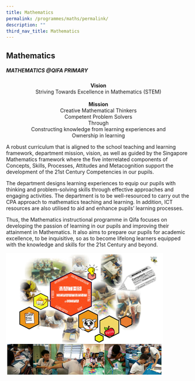 ```yaml
---
title: Mathematics
permalink: /programmes/maths/permalink/
description: ""
third_nav_title: Mathematics
---
```

## Mathematics

##### MATHEMATICS @QIFA PRIMARY

<center><b>Vision</b><br>Striving Towards Excellence in Mathematics (STEM)<br><br><b>Mission</b><br>Creative Mathematical Thinkers<br>Competent Problem Solvers<br>Through<br>Constructing knowledge from learning experiences and<br>Ownership in learning</center>

A robust curriculum that is aligned to the school teaching and learning framework, department mission, vision, as well as guided by the Singapore Mathematics framework where the five interrelated components of Concepts, Skills, Processes, Attitudes and Metacognition support the development of the 21st Century Competencies in our pupils.

The department designs learning experiences to equip our pupils with thinking and problem-solving skills through effective approaches and engaging activities. The department is to be well-resourced to carry out the CPA approach to mathematics teaching and learning. In addition, ICT resources are also utilised to aid and enhance pupils’ learning processes.

Thus, the Mathematics instructional programme in Qifa focuses on developing the passion of learning in our pupils and improving their attainment in Mathematics. It also aims to prepare our pupils for academic excellence, to be inquisitive, so as to become lifelong learners equipped with the knowledge and skills for the 21st Century and beyond.

<img style="width:85%" src="/images/mathe1.jpg">

<img style="width:85%" src="/images/mathe2.jpg">
